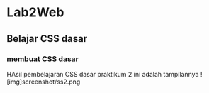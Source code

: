 # Lab2Web
## Belajar CSS dasar

### membuat CSS dasar
HAsil pembelajaran CSS dasar praktikum 2
ini adalah tampilannya
![img]screenshot/ss2.png